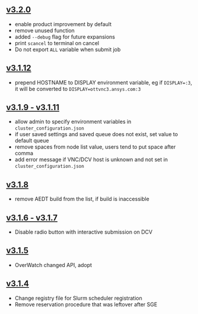 ## [v3.2.0](https://github.com/beliaev-maksim/linux_hpc_launcher_slurm/compare/v3.1.12...v3.2.0)
* enable product improvement by default
* remove unused function
* added `--debug` flag for future expansions
* print `scancel` to terminal on cancel
* Do not export `ALL` variable when submit job 

## [v3.1.12](https://github.com/beliaev-maksim/linux_hpc_launcher_slurm/compare/v3.1.11...v3.1.12)
* prepend HOSTNAME to DISPLAY environment variable, 
eg if `DISPLAY=:3`, it will be converted to `DISPLAY=ottvnc3.ansys.com:3`

## [v3.1.9 - v3.1.11](https://github.com/beliaev-maksim/linux_hpc_launcher_slurm/compare/v3.1.8...v3.1.11)
* allow admin to specify environment variables in `cluster_configuration.json`
* if user saved settings and saved queue does not exist, set value to default queue
* remove spaces from node list value, users tend to put space after comma
* add error message if VNC/DCV host is unknown and not set in `cluster_configuration.json`

## [v3.1.8](https://github.com/beliaev-maksim/linux_hpc_launcher_slurm/compare/v3.1.7...v3.1.8)
* remove AEDT build from the list, if build is inaccessible

## [v3.1.6 - v3.1.7](https://github.com/beliaev-maksim/linux_hpc_launcher_slurm/compare/v3.1.5...v3.1.7)
* Disable radio button with interactive submission on DCV

## [v3.1.5](https://github.com/beliaev-maksim/linux_hpc_launcher_slurm/compare/v3.1.4...v3.1.5)
* OverWatch changed API, adopt

## [v3.1.4](https://github.com/beliaev-maksim/linux_hpc_launcher_slurm/compare/v3.1.3...v3.1.4)
* Change registry file for Slurm scheduler registration
* Remove reservation procedure that was leftover after SGE